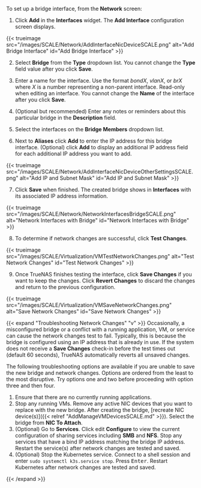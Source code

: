 &NewLine;

To set up a bridge interface, from the **Network** screen:

1. Click **Add** in the **Interfaces** widget.
The **Add Interface** configuration screen displays.

{{< trueimage src="/images/SCALE/Network/AddInterfaceNicDeviceSCALE.png" alt="Add Bridge Interface" id="Add Bridge Interface" >}}

2. Select **Bridge** from the **Type** dropdown list.
You cannot change the **Type** field value after you click **Save**.

3. Enter a name for the interface.
Use the format *bondX*, *vlanX*, or *brX* where *X* is a number representing a non-parent interface.
Read-only when editing an interface.
You cannot change the **Name** of the interface after you click **Save**.

4. (Optional but recommended) Enter any notes or reminders about this particular bridge in the **Description** field.

5. Select the interfaces on the **Bridge Members** dropdown list.

6. Next to **Aliases** click **Add** to enter the IP address for this bridge interface.
(Optional) click **Add** to display an additional IP address field for each additional IP address you want to add.

{{< trueimage src="/images/SCALE/Network/AddInterfaceNicDeviceOtherSettingsSCALE.png" alt="Add IP and Subnet Mask" id="Add IP and Subnet Mask" >}}

7. Click **Save** when finished.
The created bridge shows in **Interfaces** with its associated IP address information.

{{< trueimage src="/images/SCALE/Network/NetworkInterfacesBridgeSCALE.png" alt="Network Interfaces with Bridge" id="Network Interfaces with Bridge" >}}

8. To determine if network changes are successful, click **Test Changes**.

{{< trueimage src="/images/SCALE/Virtualization/VMTestNetworkChanges.png" alt="Test Network Changes" id="Test Network Changes" >}}

9. Once TrueNAS finishes testing the interface, click **Save Changes** if you want to keep the changes. Click **Revert Changes** to discard the changes and return to the previous configuration.

{{< trueimage src="/images/SCALE/Virtualization/VMSaveNetworkChanges.png" alt="Save Network Changes" id="Save Network Changes" >}}

{{< expand "Troubleshooting Network Changes" "v" >}}
Occasionally, a misconfigured bridge or a conflict with a running application, VM, or service can cause the network changes test to fail.
Typically, this is because the bridge is configured using an IP address that is already in use.
If the system does not receive a **Save Changes** check-in before the test times out (default 60 seconds), TrueNAS automatically reverts all unsaved changes.

The following troubleshooting options are available if you are unable to save the new bridge and network changes.
Options are ordered from the least to the most disruptive.
Try options one and two before proceeding with option three and then four.

  1. Ensure that there are no currently running applications.
  2. Stop any running VMs.
  Remove any active NIC devices that you want to replace with the new bridge.
  After creating the bridge, [recreate NIC device(s)]({{< relref "AddManageVMDevicesSCALE.md" >}}).
  Select the bridge from **NIC To Attach**.
  3. (Optional) Go to **Services**.
  Click <span class="material-icons">edit</span> **Configure** to view the current configuration of sharing services including **SMB** and **NFS**.
  Stop any services that have a bind IP address matching the bridge IP address.
  Restart the service(s) after network changes are tested and saved.
  4. (Optional) Stop the Kubernetes service.
  Connect to a shell session and enter `sudo systemctl k3s.service stop`.
  Press <kbd>Enter</kbd>.
  Restart Kubernetes after network changes are tested and saved.

{{< /expand >}}
